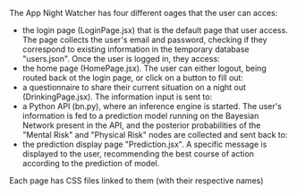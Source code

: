 The App Night Watcher has four different oages that the user can acces: 

- the login page (LoginPage.jsx) that is the default page that user access. The page collects the user's email and password, checking if they correspond to existing information in the temporary database "users.json". Once the user is logged in, they access:
- the home page (HomePage.jsx). The user can either logout, being routed back ot the login page, or click on a button to fill out:
- a questionnaire to share their current situation on a night out (DrinkingPage.jsx). The information input is sent to: 
- a Python API (bn.py), where an inference engine is started. The user's information is fed to a prediction model running on the Bayesian Network present in the API, and the posterior probabilities of the "Mental Risk" and "Physical Risk" nodes are collected and sent back to:
- the prediction display page "Prediction.jsx". A specific message is displayed to the user, recommending the best course of action according to the prediction of model.

Each page has CSS files linked to them (with their respective names)